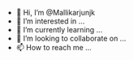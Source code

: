 - 👋 Hi, I’m @Mallikarjunjk
- 👀 I’m interested in ...
- 🌱 I’m currently learning ...
- 💞️ I’m looking to collaborate on ...
- 📫 How to reach me ...

<!---
Mallikarjunjk/Mallikarjunjk is a ✨ special ✨ repository because its `README.md` (this file) appears on your GitHub profile.
You can click the Preview link to take a look at your changes.
--->

